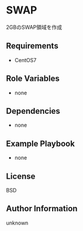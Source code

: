 SWAP
=========

2GBのSWAP領域を作成

Requirements
------------

- CentOS7

Role Variables
--------------

- none

Dependencies
------------

- none

Example Playbook
----------------

- none

License
-------

BSD

Author Information
------------------

unknown
